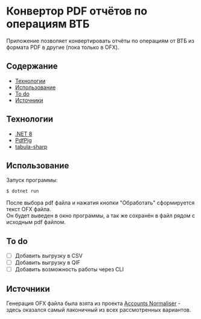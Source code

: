 # Конвертор PDF отчётов по операциям ВТБ
Приложение позволяет конвертировать отчёты по операциям от ВТБ из формата PDF в другие (пока только в OFX).

## Содержание
- [Технологии](#технологии)
- [Использование](#использование)
- [To do](#to-do)
- [Источники](#источники)

## Технологии
- [.NET 8](https://dotnet.microsoft.com/)
- [PdfPig](https://github.com/UglyToad/PdfPig)
- [tabula-sharp](https://github.com/BobLd/tabula-sharp)

## Использование
Запуск программы:
```sh
$ dotnet run
```
После выбора pdf файла и нажатия кнопки "Обработать" сформируется текст OFX файла.<br>Он будет выведен в окно программы, а так же сохранён в файл рядом с исходным pdf файлом.

## To do
- [ ] Добавить выгрузку в CSV
- [ ] Добавить выгрузку в QIF
- [ ] Добавить возможность работы через CLI

## Источники
Генерация OFX файла была взята из проекта [Accounts Normaliser](https://github.com/twpol/accounts-normaliser) - здесь оказался самый лаконичный из всех рассмотренных вариантов.